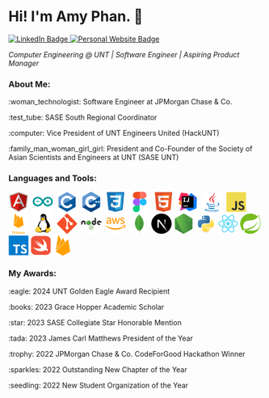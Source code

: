 # Hi! I'm Amy Phan. 👋
<p></p>

<div id="badges">
  <a href="https://www.linkedin.com/in/amyphan2/">
    <img src="https://img.shields.io/badge/LinkedIn-blue?style=for-the-badge&logo=linkedin&logoColor=white" alt="LinkedIn Badge"/>
  </a>
  <a href="https://www.amyintech.com">
    <img src="https://img.shields.io/badge/website-000000?style=for-the-badge&logo=About.me&logoColor=white" alt="Personal Website Badge"/>
  </a>
</div>
<p></p>

<i>Computer Engineering @ UNT | Software Engineer | Aspiring Product Manager </i> 

<h3>About Me: </h3> <p></p>
:woman_technologist:  Software Engineer at JPMorgan Chase & Co. <p></p>
:test_tube:  SASE South Regional Coordinator <p></p>
:computer:  Vice President of UNT Engineers United (HackUNT) <p></p>
:family_man_woman_girl_girl:  President and Co-Founder of the Society of Asian Scientists and Engineers at UNT (SASE UNT) <p></p>

<p></p>

<h3>Languages and Tools: </h3> <p></p>
<div>
  <img src="https://github.com/devicons/devicon/blob/master/icons/angularjs/angularjs-original.svg" title="AngularJS" alt="AngularJS" width="40" height="40"/>&nbsp;
  <img src="https://github.com/devicons/devicon/blob/master/icons/arduino/arduino-original.svg" title="Arduino" alt="Arduino" width="40" height="40"/>&nbsp;
  <img src="https://github.com/devicons/devicon/blob/master/icons/c/c-original.svg" title="C" alt="C" width="40" height="40"/>&nbsp;
  <img src="https://github.com/devicons/devicon/blob/master/icons/cplusplus/cplusplus-original.svg" title="CPlusPlus" alt="CPlusPlus" width="40" height="40"/>&nbsp;
  <img src="https://github.com/devicons/devicon/blob/master/icons/css3/css3-original.svg" title="CSS" alt="CSS" width="40" height="40"/>&nbsp;
  <img src="https://github.com/devicons/devicon/blob/master/icons/figma/figma-original.svg" title="Figma" alt="Figma" width="40" height="40"/>&nbsp;
  <img src="https://github.com/devicons/devicon/blob/master/icons/html5/html5-original.svg" title="HTML" alt="HTML" width="40" height="40"/>&nbsp;
  <img src="https://github.com/devicons/devicon/blob/master/icons/intellij/intellij-original.svg"  title="IntelliJ" alt="IntelliJ" width="40" height="40"/>&nbsp;
  <img src="https://github.com/devicons/devicon/blob/master/icons/java/java-original.svg" title="Java" alt="Java" width="40" height="40"/>&nbsp;
  <img src="https://github.com/devicons/devicon/blob/master/icons/javascript/javascript-original.svg" title="JavaScript" alt="JavaScript" width="40" height="40"/>&nbsp;
  <img src="https://github.com/devicons/devicon/blob/master/icons/firebase/firebase-plain-wordmark.svg" title="Firebase" alt="Firebase" width="40" height="40"/>&nbsp;
  <img src="https://github.com/devicons/devicon/blob/master/icons/linux/linux-original.svg" title="Linux"  alt="Linux" width="40" height="40"/>&nbsp;
  <img src="https://github.com/devicons/devicon/blob/master/icons/git/git-original.svg" title="Git"  alt="Git" width="40" height="40"/>&nbsp;
  <img src="https://github.com/devicons/devicon/blob/master/icons/nodejs/nodejs-original-wordmark.svg" title="NodeJS" alt="NodeJS" width="40" height="40"/>&nbsp;
  <img src="https://github.com/devicons/devicon/blob/master/icons/amazonwebservices/amazonwebservices-plain-wordmark.svg" title="AWS" alt="AWS" width="40" height="40"/>&nbsp;
  <img src="https://github.com/devicons/devicon/blob/master/icons/mongodb/mongodb-original.svg" title="MongoDB" **alt="MongoDB" width="40" height="40"/>
  <img src="https://github.com/devicons/devicon/blob/master/icons/nextjs/nextjs-original.svg" title="NextJS" **alt="NextJS" width="40" height="40"/>
  <img src="https://github.com/devicons/devicon/blob/master/icons/nodejs/nodejs-original.svg" title="NodeJS" **alt="NodeJS" width="40" height="40"/>
  <img src="https://github.com/devicons/devicon/blob/master/icons/python/python-original.svg" title="Python" **alt="Python" width="40" height="40"/>
  <img src="https://github.com/devicons/devicon/blob/master/icons/react/react-original.svg" title="React" **alt="React" width="40" height="40"/>
  <img src="https://github.com/devicons/devicon/blob/master/icons/spring/spring-original.svg" title="Spring" **alt="Spring" width="40" height="40"/>
  <img src="https://github.com/devicons/devicon/blob/master/icons/typescript/typescript-original.svg" title="TypeScript" **alt="Typescript" width="40" height="40"/>
  <img src="https://github.com/devicons/devicon/blob/master/icons/swift/swift-original.svg" title="Swift" **alt="Swift" width="40" height="40"/>
  <img src="https://github.com/devicons/devicon/blob/master/icons/firebase/firebase-plain.svg" title="Firebase" **alt="Firebase" width="40" height="40"/>
</div>
<p></p>

<h3>My Awards: </h3> <p></p>
:eagle: 2024 UNT Golden Eagle Award Recipient  <p></p>
:books: 2023 Grace Hopper Academic Scholar  <p></p>
:star: 2023 SASE Collegiate Star Honorable Mention  <p></p>
:tada: 2023 James Carl Matthews President of the Year	<p></p>
:trophy: 2022 JPMorgan Chase & Co. CodeForGood Hackathon Winner <p></p>
:sparkles: 2022 Outstanding New Chapter of the Year <p></p>
:seedling: 2022 New Student Organization of the Year   <p></p>

<p></p>
